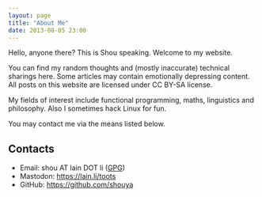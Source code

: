 ```yaml
---
layout: page
title: "About Me"
date: 2013-08-05 23:00
---
```


Hello, anyone there? This is Shou speaking. Welcome to my website.

You can find my random thoughts and (mostly inaccurate) technical sharings here. Some articles may contain emotionally depressing content. All posts on this website are licensed under CC BY-SA license.

My fields of interest include functional programming, maths, linguistics and philosophy. Also I sometimes hack Linux for fun.

You may contact me via the means listed below.

## Contacts

* Email: shou<span
  style="display: inline-block; overflow: hidden; width: 0px; height: 0px;">NO-SPAM</span> AT lain DOT li
  ([GPG](/gpg-pubkey.asc))
* Mastodon: https://lain.li/toots
* GitHub: https://github.com/shouya

<!--* t.me/eosiziksW -->
<!--* twitter.com/54c3_ *-->
